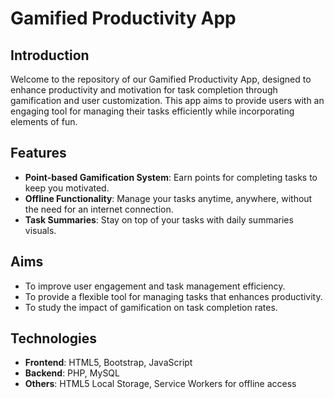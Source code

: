 # Gamified Productivity App

## Introduction
Welcome to the repository of our Gamified Productivity App, designed to enhance productivity and motivation for task completion through gamification and user customization. This app aims to provide users with an engaging tool for managing their tasks efficiently while incorporating elements of fun.

## Features
- **Point-based Gamification System**: Earn points for completing tasks to keep you motivated.
- **Offline Functionality**: Manage your tasks anytime, anywhere, without the need for an internet connection.
- **Task Summaries**: Stay on top of your tasks with daily summaries visuals.

## Aims
- To improve user engagement and task management efficiency.
- To provide a flexible tool for managing tasks that enhances productivity.
- To study the impact of gamification on task completion rates.

## Technologies
- **Frontend**: HTML5, Bootstrap, JavaScript
- **Backend**: PHP, MySQL
- **Others**: HTML5 Local Storage, Service Workers for offline access

